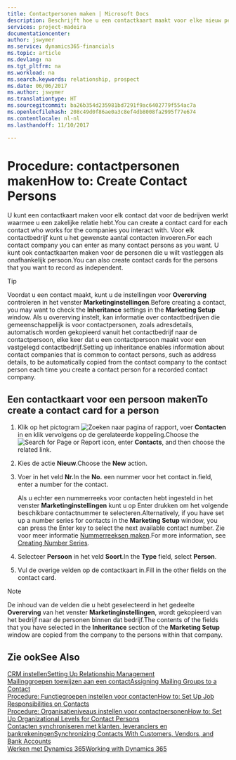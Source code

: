 ```yaml
---
title: Contactpersonen maken | Microsoft Docs
description: Beschrijft hoe u een contactkaart maakt voor elke nieuw persoon of prospect waarmee u contact onderhoudt of een zakelijke relatie hebt.
services: project-madeira
documentationcenter: 
author: jswymer
ms.service: dynamics365-financials
ms.topic: article
ms.devlang: na
ms.tgt_pltfrm: na
ms.workload: na
ms.search.keywords: relationship, prospect
ms.date: 06/06/2017
ms.author: jswymer
ms.translationtype: HT
ms.sourcegitcommit: ba26b354d235981bd7291f9ac6402779f554ac7a
ms.openlocfilehash: 208c49d0f86ae0a3c8ef4db8008fa2995f77e674
ms.contentlocale: nl-nl
ms.lasthandoff: 11/10/2017

---
```

# <a name="how-to-create-contact-persons"></a><span data-ttu-id="5ed45-103">Procedure: contactpersonen maken</span><span class="sxs-lookup"><span data-stu-id="5ed45-103">How to: Create Contact Persons</span></span>
<span data-ttu-id="5ed45-104">U kunt een contactkaart maken voor elk contact dat voor de bedrijven werkt waarmee u een zakelijke relatie hebt.</span><span class="sxs-lookup"><span data-stu-id="5ed45-104">You can create a contact card for each contact who works for the companies you interact with.</span></span> <span data-ttu-id="5ed45-105">Voor elk contactbedrijf kunt u het gewenste aantal contacten invoeren.</span><span class="sxs-lookup"><span data-stu-id="5ed45-105">For each contact company you can enter as many contact persons as you want.</span></span> <span data-ttu-id="5ed45-106">U kunt ook contactkaarten maken voor de personen die u wilt vastleggen als onafhankelijk persoon.</span><span class="sxs-lookup"><span data-stu-id="5ed45-106">You can also create contact cards for the persons that you want to record as independent.</span></span>

> [!TIP]  
>   <span data-ttu-id="5ed45-107">Voordat u een contact maakt, kunt u de instellingen voor **Overerving** controleren in het venster **Marketinginstellingen**.</span><span class="sxs-lookup"><span data-stu-id="5ed45-107">Before creating a contact, you may want to check the **Inheritance** settings in the **Marketing Setup** window.</span></span> <span data-ttu-id="5ed45-108">Als u overerving instelt, kan informatie over contactbedrijven die gemeenschappelijk is voor contactpersonen, zoals adresdetails, automatisch worden gekopieerd vanuit het contactbedrijf naar de contactpersoon, elke keer dat u een contactpersoon maakt voor een vastgelegd contactbedrijf.</span><span class="sxs-lookup"><span data-stu-id="5ed45-108">Setting up inheritance enables information about contact companies that is common to contact persons, such as address details, to be automatically copied from the contact company to the contact person each time you create a contact person for a recorded contact company.</span></span>

## <a name="to-create-a-contact-card-for-a-person"></a><span data-ttu-id="5ed45-109">Een contactkaart voor een persoon maken</span><span class="sxs-lookup"><span data-stu-id="5ed45-109">To create a contact card for a person</span></span>
1. <span data-ttu-id="5ed45-110">Klik op het pictogram ![Zoeken naar pagina of rapport](media/ui-search/search_small.png "pictogram Zoeken naar pagina of rapport"), voer **Contacten** in en klik vervolgens op de gerelateerde koppeling.</span><span class="sxs-lookup"><span data-stu-id="5ed45-110">Choose the ![Search for Page or Report](media/ui-search/search_small.png "Search for Page or Report icon") icon, enter **Contacts**, and then choose the related link.</span></span>
2. <span data-ttu-id="5ed45-111">Kies de actie **Nieuw**.</span><span class="sxs-lookup"><span data-stu-id="5ed45-111">Choose the **New** action.</span></span>
3. <span data-ttu-id="5ed45-112">Voer in het veld **Nr.**</span><span class="sxs-lookup"><span data-stu-id="5ed45-112">In the **No.**</span></span> <span data-ttu-id="5ed45-113">een nummer voor het contact in.</span><span class="sxs-lookup"><span data-stu-id="5ed45-113">field, enter a number for the contact.</span></span>

    <span data-ttu-id="5ed45-114">Als u echter een nummerreeks voor contacten hebt ingesteld in het venster **Marketinginstellingen** kunt u op Enter drukken om het volgende beschikbare contactnummer te selecteren.</span><span class="sxs-lookup"><span data-stu-id="5ed45-114">Alternatively, if you have set up a number series for contacts in the **Marketing Setup** window, you can press the Enter key to select the next available contact number.</span></span> <span data-ttu-id="5ed45-115">Zie voor meer informatie [Nummerreeksen maken](ui-create-number-series.md).</span><span class="sxs-lookup"><span data-stu-id="5ed45-115">For more information, see [Creating Number Series](ui-create-number-series.md).</span></span>
4. <span data-ttu-id="5ed45-116">Selecteer **Persoon** in het veld **Soort**.</span><span class="sxs-lookup"><span data-stu-id="5ed45-116">In the **Type** field, select **Person**.</span></span>
5. <span data-ttu-id="5ed45-117">Vul de overige velden op de contactkaart in.</span><span class="sxs-lookup"><span data-stu-id="5ed45-117">Fill in the other fields on the contact card.</span></span>

> [!NOTE]  
>   <span data-ttu-id="5ed45-118">De inhoud van de velden die u hebt geselecteerd in het gedeelte **Overerving** van het venster **Marketinginstellingen**, wordt gekopieerd van het bedrijf naar de personen binnen dat bedrijf.</span><span class="sxs-lookup"><span data-stu-id="5ed45-118">The contents of the fields that you have selected in the **Inheritance** section of the **Marketing Setup** window are copied from the company to the persons within that company.</span></span>

## <a name="see-also"></a><span data-ttu-id="5ed45-119">Zie ook</span><span class="sxs-lookup"><span data-stu-id="5ed45-119">See Also</span></span>
[<span data-ttu-id="5ed45-120">CRM instellen</span><span class="sxs-lookup"><span data-stu-id="5ed45-120">Setting Up Relationship Management</span></span>](marketing-setup-marketing.md)  
[<span data-ttu-id="5ed45-121">Mailinggroepen toewijzen aan een contact</span><span class="sxs-lookup"><span data-stu-id="5ed45-121">Assigning Mailing Groups to a Contact</span></span>](marketing-mailing-groups.md#AssignMailGroupContact)  
[<span data-ttu-id="5ed45-122">Procedure: Functiegroepen instellen voor contacten</span><span class="sxs-lookup"><span data-stu-id="5ed45-122">How to: Set Up Job Responsibilities on Contacts</span></span>](marketing-job-responsibilities.md)  
[<span data-ttu-id="5ed45-123">Procedure: Organisatieniveaus instellen voor contactpersonen</span><span class="sxs-lookup"><span data-stu-id="5ed45-123">How to: Set Up Organizational Levels for Contact Persons</span></span>](marketing-organizational-levels.md)  
[<span data-ttu-id="5ed45-124">Contacten synchroniseren met klanten, leveranciers en bankrekeningen</span><span class="sxs-lookup"><span data-stu-id="5ed45-124">Synchronizing Contacts With Customers, Vendors, and Bank Accounts</span></span>](marketing-synchronize-contacts-customers-vendors-bank-accounts.md)  
[<span data-ttu-id="5ed45-125">Werken met Dynamics 365</span><span class="sxs-lookup"><span data-stu-id="5ed45-125">Working with Dynamics 365</span></span>](ui-work-product.md)  

